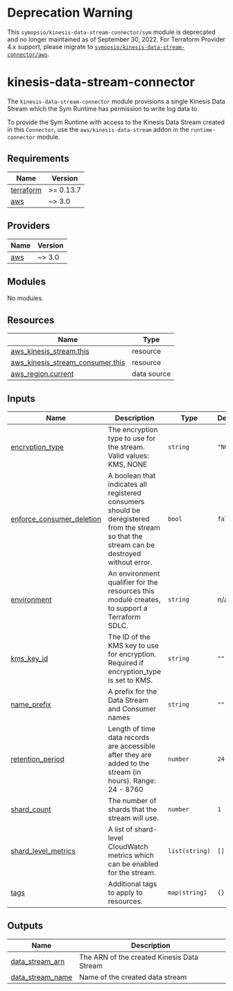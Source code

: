 # Deprecation Warning
This `symopsio/kinesis-data-stream-connector/sym` module is deprecated and no longer maintained as of September 30, 2022. For Terraform Provider 4.x support, please migrate to [`symopsio/kinesis-data-stream-connector/aws`](https://registry.terraform.io/modules/symopsio/kinesis-data-stream-connector/aws/latest).

# kinesis-data-stream-connector

The `kinesis-data-stream-connector` module provisions a single Kinesis Data Stream which the Sym Runtime has permission to write log data to.

To provide the Sym Runtime with access to the Kinesis Data Stream created in this `Connector`, use the `aws/kinesis-data-stream` addon in the `runtime-connector` module.

<!-- BEGIN_TF_DOCS -->
## Requirements

| Name | Version |
|------|---------|
| <a name="requirement_terraform"></a> [terraform](#requirement\_terraform) | >= 0.13.7 |
| <a name="requirement_aws"></a> [aws](#requirement\_aws) | ~> 3.0 |

## Providers

| Name | Version |
|------|---------|
| <a name="provider_aws"></a> [aws](#provider\_aws) | ~> 3.0 |

## Modules

No modules.

## Resources

| Name | Type |
|------|------|
| [aws_kinesis_stream.this](https://registry.terraform.io/providers/hashicorp/aws/latest/docs/resources/kinesis_stream) | resource |
| [aws_kinesis_stream_consumer.this](https://registry.terraform.io/providers/hashicorp/aws/latest/docs/resources/kinesis_stream_consumer) | resource |
| [aws_region.current](https://registry.terraform.io/providers/hashicorp/aws/latest/docs/data-sources/region) | data source |

## Inputs

| Name | Description | Type | Default | Required |
|------|-------------|------|---------|:--------:|
| <a name="input_encryption_type"></a> [encryption\_type](#input\_encryption\_type) | The encryption type to use for the stream. Valid values: KMS, NONE | `string` | `"NONE"` | no |
| <a name="input_enforce_consumer_deletion"></a> [enforce\_consumer\_deletion](#input\_enforce\_consumer\_deletion) | A boolean that indicates all registered consumers should be deregistered from the stream so that the stream can be destroyed without error. | `bool` | `false` | no |
| <a name="input_environment"></a> [environment](#input\_environment) | An environment qualifier for the resources this module creates, to support a Terraform SDLC. | `string` | n/a | yes |
| <a name="input_kms_key_id"></a> [kms\_key\_id](#input\_kms\_key\_id) | The ID of the KMS key to use for encryption. Required if encryption\_type is set to KMS. | `string` | `""` | no |
| <a name="input_name_prefix"></a> [name\_prefix](#input\_name\_prefix) | A prefix for the Data Stream and Consumer names | `string` | `""` | no |
| <a name="input_retention_period"></a> [retention\_period](#input\_retention\_period) | Length of time data records are accessible after they are added to the stream (in hours). Range: 24 - 8760 | `number` | `24` | no |
| <a name="input_shard_count"></a> [shard\_count](#input\_shard\_count) | The number of shards that the stream will use. | `number` | `1` | no |
| <a name="input_shard_level_metrics"></a> [shard\_level\_metrics](#input\_shard\_level\_metrics) | A list of shard-level CloudWatch metrics which can be enabled for the stream. | `list(string)` | `[]` | no |
| <a name="input_tags"></a> [tags](#input\_tags) | Additional tags to apply to resources. | `map(string)` | `{}` | no |

## Outputs

| Name | Description |
|------|-------------|
| <a name="output_data_stream_arn"></a> [data\_stream\_arn](#output\_data\_stream\_arn) | The ARN of the created Kinesis Data Stream |
| <a name="output_data_stream_name"></a> [data\_stream\_name](#output\_data\_stream\_name) | Name of the created data stream |
<!-- END_TF_DOCS -->
